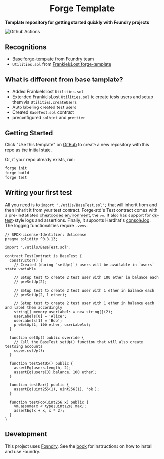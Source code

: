 # <h1 align="center"> Forge Template </h1>

**Template repository for getting started quickly with Foundry projects**

![Github Actions](https://github.com/StErMi/forge-template/workflows/CI/badge.svg)

## Recognitions

- Base [forge-template](https://github.com/foundry-rs/forge-template) from Foundry team
- `Utilities.sol` from [FrankieIsLost forge-template](https://github.com/FrankieIsLost/forge-template)

## What is different from base tamplate?

- Added FrankieIsLost `Utilities.sol`
- Extended FrankieIsLost `Utilities.sol` to create tests users and setup them via `Utilities.createUsers`
- Auto labeling created test users
- Created `BaseTest.sol` contract
- preconfigured `solhint` and `prettier`

## Getting Started

Click "Use this template" on [GitHub](https://github.com/StErMi/forge-template) to create a new repository with this repo as the initial state.

Or, if your repo already exists, run:

```sh
forge init
forge build
forge test
```

## Writing your first test

All you need is to `import "./utils/BaseTest.sol";` that will inherit from and then inherit it from your test contract. Forge-std's Test contract comes with a pre-instatiated [cheatcodes environment](https://book.getfoundry.sh/cheatcodes/), the `vm`. It also has support for [ds-test](https://book.getfoundry.sh/reference/ds-test.html)-style logs and assertions. Finally, it supports Hardhat's [console.log](https://github.com/brockelmore/forge-std/blob/master/src/console.sol). The logging functionalities require `-vvvv`.

```solidity
// SPDX-License-Identifier: Unlicense
pragma solidity ^0.8.13;

import './utils/BaseTest.sol';

contract TestContract is BaseTest {
  constructor() {
    // Created (during `setUp()`) users will be available in `users` state variable

    // Setup test to create 2 test user with 100 ether in balance each
    // preSetUp(2);

    // Setup test to create 2 test user with 1 ether in balance each
    // preSetUp(2, 1 ether);

    // Setup test to create 2 test user with 1 ether in balance each and label them accordingly
    string[] memory userLabels = new string[](2);
    userLabels[0] = 'Alice';
    userLabels[1] = 'Bob';
    preSetUp(2, 100 ether, userLabels);
  }

  function setUp() public override {
    // Call the BaseTest setUp() function that will also create testsing accounts
    super.setUp();
  }

  function testSetUp() public {
    assertEq(users.length, 2);
    assertEq(users[0].balance, 100 ether);
  }

  function testBar() public {
    assertEq(uint256(1), uint256(1), 'ok');
  }

  function testFoo(uint256 x) public {
    vm.assume(x < type(uint128).max);
    assertEq(x + x, x * 2);
  }
}

```

## Development

This project uses [Foundry](https://getfoundry.sh). See the [book](https://book.getfoundry.sh/getting-started/installation.html) for instructions on how to install and use Foundry.

